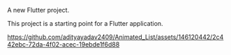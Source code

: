 A new Flutter project.

This project is a starting point for a Flutter application.

https://github.com/adityayadav2409/Animated_List/assets/146120442/2c442ebc-72da-4f02-acec-19ebde1f6d88

